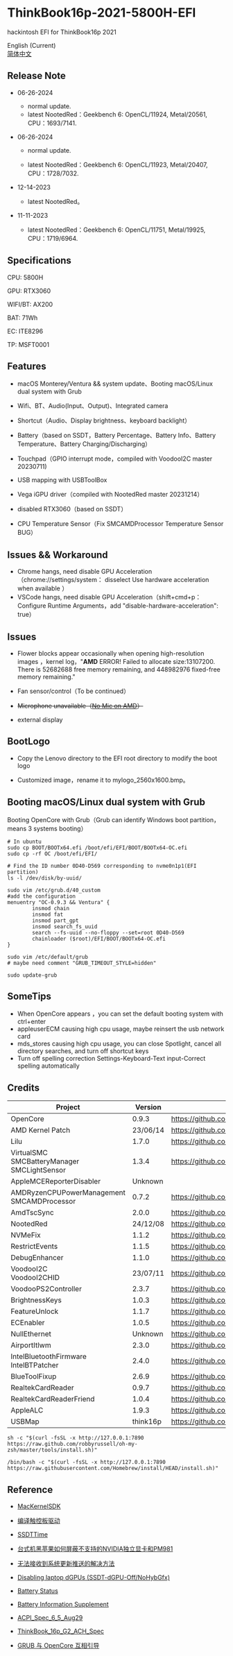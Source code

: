 # ThinkBook16p-2021-5800H-EFI
hackintosh EFI for ThinkBook16p 2021

English (Current)  
[简体中文](README_zh.md)  



## Release Note

- 06-26-2024
  - normal update.
  - latest NootedRed：Geekbench 6: OpenCL/11924, Metal/20561, CPU：1693/7141.

- 06-26-2024
  - normal update.

  - latest NootedRed：Geekbench 6: OpenCL/11923, Metal/20407, CPU：1728/7032.

- 12-14-2023

  - latest NootedRed。

- 11-11-2023

  - latest NootedRed：Geekbench 6: OpenCL/11751, Metal/19925, CPU：1719/6964.



##  Specifications

CPU: 5800H

GPU: RTX3060

WIFI/BT: AX200

BAT: 71Wh

EC: ITE8296

TP: MSFT0001



## Features

* macOS Monterey/Ventura && system update、Booting macOS/Linux dual system with Grub

* Wifi、BT、Audio(Input、Output)、Integrated camera

* Shortcut（Audio、Display brightness、keyboard backlight）

* Battery（based on SSDT，Battery Percentage、Battery Info、Battery Temperature、Battery Charging/Discharging）

* Touchpad（GPIO interrupt mode，compiled with VoodooI2C master 20230711)

* USB mapping with USBToolBox

* Vega iGPU driver（compiled with NootedRed master 20231214）

* disabled RTX3060（based on SSDT）
* CPU Temperature Sensor（Fix SMCAMDProcessor Temperature Sensor BUG）



## Issues && Workaround

* Chrome hangs, need disable GPU Acceleration（chrome://settings/system： disselect Use hardware acceleration when available ）
* VSCode hangs, need disable GPU Acceleration（shift+cmd+p：Configure Runtime Arguments，add "disable-hardware-acceleration": true）



## Issues

* Flower blocks appear occasionally when opening high-resolution images ，kernel log，"**AMD** ERROR! Failed to allocate size:13107200. There is 52682688 free memory remaining, and 448982976 fixed-free memory remaining."

* Fan sensor/control（To be continued）

* <del>Microphone unavailable（[No Mic on AMD](https://dortania.github.io/OpenCore-Post-Install/universal/audio.html#no-mic-on-amd)）</del>

* external display 



## BootLogo

* Copy the Lenovo directory to the EFI root directory to modify the boot logo

* Customized image，rename it to mylogo_2560x1600.bmp。



## Booting macOS/Linux dual system with Grub

Booting OpenCore with Grub（Grub can identify Windows boot partition，means 3 systems booting）

```shell
# In ubuntu
sudo cp BOOT/BOOTx64.efi /boot/efi/EFI/BOOT/BOOTx64-OC.efi
sudo cp -rf OC /boot/efi/EFI/

# Find the ID number 0D40-D569 corresponding to nvme0n1p1(EFI partition)
ls -l /dev/disk/by-uuid/

sudo vim /etc/grub.d/40_custom
#add the configuration
menuentry "OC-0.9.3 && Ventura" {
        insmod chain
        insmod fat
        insmod part_gpt
        insmod search_fs_uuid
        search --fs-uuid --no-floppy --set=root 0D40-D569
        chainloader ($root)/EFI/BOOT/BOOTx64-OC.efi
}

sudo vim /etc/default/grub
# maybe need comment "GRUB_TIMEOUT_STYLE=hidden"

sudo update-grub
```



## SomeTips

* When OpenCore appears ，you can set the default booting system with ctrl+enter
* appleuserECM causing high cpu usage, maybe reinsert the usb network card
* mds_stores causing high cpu usage, you can close Spotlight, cancel all directory searches, and turn off shortcut keys
* Turn off spelling correction
  Settings-Keyboard-Text input-Correct spelling automatically




## Credits

| Project                                               | Version  | Repository                                                  |
| ----------------------------------------------------- | -------- | ----------------------------------------------------------- |
| OpenCore                                              | 0.9.3    | https://github.com/acidanthera/OpenCorePkg                  |
| AMD Kernel Patch                                      | 23/06/14 | https://github.com/AMD-OSX/AMD_Vanilla                      |
| Lilu                                                  | 1.7.0    | https://github.com/acidanthera/Lilu                         |
| VirtualSMC<br />SMCBatteryManager<br />SMCLightSensor | 1.3.4    | https://github.com/acidanthera/VirtualSMC                   |
| AppleMCEReporterDisabler                              | Unknown  |                                                             |
| AMDRyzenCPUPowerManagement<br />SMCAMDProcessor       | 0.7.2    | https://github.com/trulyspinach/SMCAMDProcessor             |
| AmdTscSync                                            | 2.0.0    | https://github.com/naveenkrdy/AmdTscSync                    |
| NootedRed                                             | 24/12/08 | https://github.com/NootInc/NootedRed                        |
| NVMeFix                                               | 1.1.2    | https://github.com/acidanthera/NVMeFix                      |
| RestrictEvents                                        | 1.1.5    | https://github.com/acidanthera/RestrictEvents               |
| DebugEnhancer                                         | 1.1.0    | https://github.com/acidanthera/DebugEnhancer                |
| VoodooI2C<br />VoodooI2CHID                           | 23/07/11 | https://github.com/VoodooI2C/VoodooI2C                      |
| VoodooPS2Controller                                   | 2.3.7    | https://github.com/acidanthera/VoodooPS2                    |
| BrightnessKeys                                        | 1.0.3    | https://github.com/acidanthera/BrightnessKeys               |
| FeatureUnlock                                         | 1.1.7    | https://github.com/acidanthera/FeatureUnlock                |
| ECEnabler                                             | 1.0.5    | https://github.com/1Revenger1/ECEnabler                     |
| NullEthernet                                          | Unknown  | https://github.com/RehabMan/OS-X-Null-Ethernet              |
| AirportItlwm                                          | 2.3.0    | https://github.com/OpenIntelWireless/itlwm                  |
| IntelBluetoothFirmware<br />IntelBTPatcher            | 2.4.0    | https://github.com/OpenIntelWireless/IntelBluetoothFirmware |
| BlueToolFixup                                         | 2.6.9    | https://github.com/acidanthera/BrcmPatchRAM                 |
| RealtekCardReader                                     | 0.9.7    | https://github.com/0xFireWolf/RealtekCardReader             |
| RealtekCardReaderFriend                               | 1.0.4    | https://github.com/0xFireWolf/RealtekCardReaderFriend       |
| AppleALC                                              | 1.9.3    | https://github.com/acidanthera/AppleALC                     |
| USBMap                                                | think16p | https://github.com/USBToolBox/kext                          |



```shell
sh -c "$(curl -fsSL -x http://127.0.0.1:7890 https://raw.github.com/robbyrussell/oh-my-zsh/master/tools/install.sh)"

/bin/bash -c "$(curl -fsSL -x http://127.0.0.1:7890 https://raw.githubusercontent.com/Homebrew/install/HEAD/install.sh)"
```



## Reference

* [MacKernelSDK](https://github.com/acidanthera/MacKernelSDK)
* [编译触控板驱动](https://apple.sqlsec.com/6-实用姿势/6-2/)
* [SSDTTime](https://github.com/corpnewt/SSDTTime)

* [台式机黑苹果如何屏蔽不支持的NVIDIA独立显卡和PM981](https://heipg.cn/tutorial/block-nv-dgpu-or-pm981.html)

* [无法接收到系统更新推送的解决方法](https://heipg.cn/tutorial/macos-monterey-delta-update-fixup.html)

* [Disabling laptop dGPUs (SSDT-dGPU-Off/NoHybGfx)](https://dortania.github.io/Getting-Started-With-ACPI/Laptops/laptop-disable.html)
* [Battery Status](https://dortania.github.io/OpenCore-Post-Install/laptop-specific/battery.html#dual-battery)

* [Battery Information Supplement](https://github.com/acidanthera/VirtualSMC/blob/master/Docs/Battery%20Information%20Supplement.md)

* [ACPI_Spec_6_5_Aug29](https://uefi.org/sites/default/files/resources/ACPI_Spec_6_5_Aug29.pdf)

* [ThinkBook_16p_G2_ACH_Spec](https://psref.lenovo.com/syspool/Sys/PDF/ThinkBook/ThinkBook_16p_G2_ACH/ThinkBook_16p_G2_ACH_Spec.pdf)
* [GRUB 与 OpenCore 互相引导](https://zhuanlan.zhihu.com/p/631627635)
